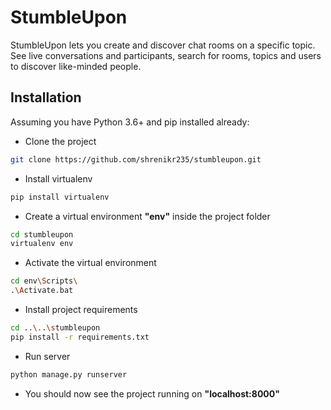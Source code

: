 # StumbleUpon
StumbleUpon lets you create and discover chat rooms on a specific topic. See live conversations and participants, search for rooms, topics and users to discover like-minded people.

## Installation
Assuming you have Python 3.6+ and pip installed already:

  - Clone the project
  ```bash
  git clone https://github.com/shrenikr235/stumbleupon.git
  ```
  - Install virtualenv
  ```bash
  pip install virtualenv
  ```
  - Create a virtual environment **"env"** inside the project folder
  ```bash
  cd stumbleupon
  virtualenv env
  ```
  - Activate the virtual environment
  ```bash
  cd env\Scripts\
  .\Activate.bat
  ```
  - Install project requirements 
  ```bash
  cd ..\..\stumbleupon
  pip install -r requirements.txt
  ```
  - Run server
  ```bash
  python manage.py runserver
  ```
  - You should now see the project running on **"localhost:8000"**
